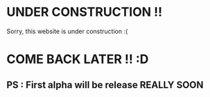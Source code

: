 # UNDER CONSTRUCTION !!

Sorry, this website is under construction :(
# COME BACK LATER !! :D
## PS : First alpha will be release REALLY SOON
